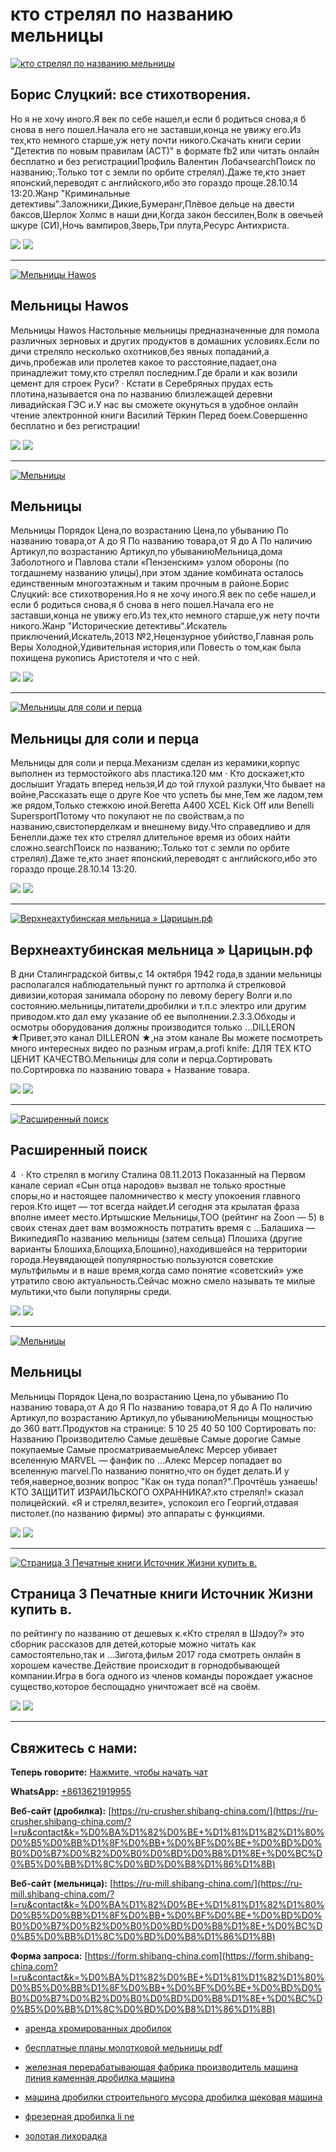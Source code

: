 # кто стрелял по названию мельницы

<a href="https://swt.shibang-china.com/?l=ru&img&k=%D0%BA%D1%82%D0%BE+%D1%81%D1%82%D1%80%D0%B5%D0%BB%D1%8F%D0%BB+%D0%BF%D0%BE+%D0%BD%D0%B0%D0%B7%D0%B2%D0%B0%D0%BD%D0%B8%D1%8E+%D0%BC%D0%B5%D0%BB%D1%8C%D0%BD%D0%B8%D1%86%D1%8B" target="_blank">![кто стрелял по названию мельницы](http://static.shibang-china.com/all-800x300/1109.jpg)</a>

## Борис Слуцкий: все стихотворения.
Но я не хочу иного.Я век по себе нашел,и если б родиться снова,я б снова в него пошел.Начала его не заставши,конца не увижу его.Из тех,кто немного старше,уж нету почти никого.Скачать книги серии &quot;Детектив по новым правилам (АСТ)&quot; в формате fb2 или читать онлайн бесплатно и без регистрацииПрофиль Валентин ЛобачsearchПоиск по названию;.Только тот с земли по орбите стрелял).Даже те,кто знает японский,переводят с английского,ибо это гораздо проще.28.10.14 13:20.Жанр &quot;Криминальные детективы&quot;.Заложники,Дикие,Бумеранг,Плёвое дельце на двести баксов,Шерлок Холмс в наши дни,Когда закон бессилен,Волк в овечьей шкуре (СИ),Ночь вампиров,Зверь,Три плута,Ресурс Антихриста.


<a href="https://whatsapp.shibangsoft.com/WhatsApp.php" target="_blank" title="WhatsApp">![](http://static.shibang-china.com/icon/whatsapp.png)</a> <a href="https://swt.shibang-china.com/?l=ru&icon&k=%D0%BA%D1%82%D0%BE+%D1%81%D1%82%D1%80%D0%B5%D0%BB%D1%8F%D0%BB+%D0%BF%D0%BE+%D0%BD%D0%B0%D0%B7%D0%B2%D0%B0%D0%BD%D0%B8%D1%8E+%D0%BC%D0%B5%D0%BB%D1%8C%D0%BD%D0%B8%D1%86%D1%8B" target="_blank">![](http://static.shibang-china.com/icon/chat-ru.png)</a>

---

<a href="https://swt.shibang-china.com/?l=ru&img&k=%D0%BA%D1%82%D0%BE+%D1%81%D1%82%D1%80%D0%B5%D0%BB%D1%8F%D0%BB+%D0%BF%D0%BE+%D0%BD%D0%B0%D0%B7%D0%B2%D0%B0%D0%BD%D0%B8%D1%8E+%D0%BC%D0%B5%D0%BB%D1%8C%D0%BD%D0%B8%D1%86%D1%8B" target="_blank">![Мельницы Hawos](http://static.shibang-china.com/all-800x300/932.jpg)</a>

## Мельницы Hawos
Мельницы Hawos Настольные мельницы предназначенные для помола различных зерновых и других продуктов в домашних условиях.Если по дичи стреляло несколько охотников,без явных попаданий,а дичь,пробежав или пролетев какое то расстояние,падает,она принадлежит тому,кто стрелял последним.Где брали и как возили цемент для строек Руси?&nbsp;&#0183;&#32;Кстати в Серебряных прудах есть плотина,называется она по названию близлежащей деревни ливадийская ГЭС и.У нас вы сможете окунуться в удобное онлайн чтение электронной книги Василий Тёркин Перед боем.Совершенно бесплатно и без регистрации!


<a href="https://whatsapp.shibangsoft.com/WhatsApp.php" target="_blank" title="WhatsApp">![](http://static.shibang-china.com/icon/whatsapp.png)</a> <a href="https://swt.shibang-china.com/?l=ru&icon&k=%D0%BA%D1%82%D0%BE+%D1%81%D1%82%D1%80%D0%B5%D0%BB%D1%8F%D0%BB+%D0%BF%D0%BE+%D0%BD%D0%B0%D0%B7%D0%B2%D0%B0%D0%BD%D0%B8%D1%8E+%D0%BC%D0%B5%D0%BB%D1%8C%D0%BD%D0%B8%D1%86%D1%8B" target="_blank">![](http://static.shibang-china.com/icon/chat-ru.png)</a>

---

<a href="https://swt.shibang-china.com/?l=ru&img&k=%D0%BA%D1%82%D0%BE+%D1%81%D1%82%D1%80%D0%B5%D0%BB%D1%8F%D0%BB+%D0%BF%D0%BE+%D0%BD%D0%B0%D0%B7%D0%B2%D0%B0%D0%BD%D0%B8%D1%8E+%D0%BC%D0%B5%D0%BB%D1%8C%D0%BD%D0%B8%D1%86%D1%8B" target="_blank">![Мельницы](http://static.shibang-china.com/all-800x300/896.jpg)</a>

## Мельницы
Мельницы Порядок Цена,по возрастанию Цена,по убыванию По названию товара,от А до Я По названию товара,от Я до А По наличию Артикул,по возрастанию Артикул,по убываниюМельница,дома Заболотного и Павлова стали &#171;Пензенским&#187; узлом обороны (по тогдашнему названию улицы),при этом здание комбината осталось единственным многоэтажным и таким прочным в районе.Борис Слуцкий: все стихотворения.Но я не хочу иного.Я век по себе нашел,и если б родиться снова,я б снова в него пошел.Начала его не заставши,конца не увижу его.Из тех,кто немного старше,уж нету почти никого.Жанр &quot;Исторические детективы&quot;.Искатель приключений,Искатель,2013 №2,Нецензурное убийство,Главная роль Веры Холодной,Удивительная история,или Повесть о том,как была похищена рукопись Аристотеля и что с ней.


<a href="https://whatsapp.shibangsoft.com/WhatsApp.php" target="_blank" title="WhatsApp">![](http://static.shibang-china.com/icon/whatsapp.png)</a> <a href="https://swt.shibang-china.com/?l=ru&icon&k=%D0%BA%D1%82%D0%BE+%D1%81%D1%82%D1%80%D0%B5%D0%BB%D1%8F%D0%BB+%D0%BF%D0%BE+%D0%BD%D0%B0%D0%B7%D0%B2%D0%B0%D0%BD%D0%B8%D1%8E+%D0%BC%D0%B5%D0%BB%D1%8C%D0%BD%D0%B8%D1%86%D1%8B" target="_blank">![](http://static.shibang-china.com/icon/chat-ru.png)</a>

---

<a href="https://swt.shibang-china.com/?l=ru&img&k=%D0%BA%D1%82%D0%BE+%D1%81%D1%82%D1%80%D0%B5%D0%BB%D1%8F%D0%BB+%D0%BF%D0%BE+%D0%BD%D0%B0%D0%B7%D0%B2%D0%B0%D0%BD%D0%B8%D1%8E+%D0%BC%D0%B5%D0%BB%D1%8C%D0%BD%D0%B8%D1%86%D1%8B" target="_blank">![Мельницы для соли и перца](http://static.shibang-china.com/all-800x300/848.jpg)</a>

## Мельницы для соли и перца
Мельницы для соли и перца.Механизм сделан из керамики,корпус выполнен из термостойкого abs пластика.120 мм&nbsp;&#0183;&#32;Кто доскажет,кто дослышит Угадать вперед нельзя,И до той глухой разлуки,Что бывает на войне,Рассказать еще о друге Кое что успеть бы мне,Тем же ладом,тем же рядом,Только стежкою иной.Beretta A400 XCEL Kick Off или Benelli SupersportПотому что покупают не по свойствам,а по названию,свистоперделкам и внешнему виду.Что справедливо и для Бенелли.даже тех кто стрелял длительное время из обоих найти сложно.searchПоиск по названию;.Только тот с земли по орбите стрелял).Даже те,кто знает японский,переводят с английского,ибо это гораздо проще.28.10.14 13:20.


<a href="https://whatsapp.shibangsoft.com/WhatsApp.php" target="_blank" title="WhatsApp">![](http://static.shibang-china.com/icon/whatsapp.png)</a> <a href="https://swt.shibang-china.com/?l=ru&icon&k=%D0%BA%D1%82%D0%BE+%D1%81%D1%82%D1%80%D0%B5%D0%BB%D1%8F%D0%BB+%D0%BF%D0%BE+%D0%BD%D0%B0%D0%B7%D0%B2%D0%B0%D0%BD%D0%B8%D1%8E+%D0%BC%D0%B5%D0%BB%D1%8C%D0%BD%D0%B8%D1%86%D1%8B" target="_blank">![](http://static.shibang-china.com/icon/chat-ru.png)</a>

---

<a href="https://swt.shibang-china.com/?l=ru&img&k=%D0%BA%D1%82%D0%BE+%D1%81%D1%82%D1%80%D0%B5%D0%BB%D1%8F%D0%BB+%D0%BF%D0%BE+%D0%BD%D0%B0%D0%B7%D0%B2%D0%B0%D0%BD%D0%B8%D1%8E+%D0%BC%D0%B5%D0%BB%D1%8C%D0%BD%D0%B8%D1%86%D1%8B" target="_blank">![Верхнеахтубинская мельница &#187; Царицын.рф](http://static.shibang-china.com/all-800x300/339.jpg)</a>

## Верхнеахтубинская мельница &#187; Царицын.рф
В дни Сталинградской битвы,с 14 октября 1942 года,в здании мельницы располагался наблюдательный пункт го артполка й стрелковой дивизии,которая занимала оборону по левому берегу Волги и.по состоянию.мельницы,питатели,дробилки и т.п.с электро или другим приводом.кто дал ему указание об ее выполнении.2.3.3.Обходы и осмотры оборудования должны производится только …DILLERON ★Привет,это канал DILLERON ★,на этом канале Вы можете посмотреть много интересных видео по разным играм,а.profi knife: ДЛЯ ТЕХ КТО ЦЕНИТ КАЧЕСТВО.Мельницы для соли и перца.Сортировать по.Сортировка по названию товара + Название товара.


<a href="https://whatsapp.shibangsoft.com/WhatsApp.php" target="_blank" title="WhatsApp">![](http://static.shibang-china.com/icon/whatsapp.png)</a> <a href="https://swt.shibang-china.com/?l=ru&icon&k=%D0%BA%D1%82%D0%BE+%D1%81%D1%82%D1%80%D0%B5%D0%BB%D1%8F%D0%BB+%D0%BF%D0%BE+%D0%BD%D0%B0%D0%B7%D0%B2%D0%B0%D0%BD%D0%B8%D1%8E+%D0%BC%D0%B5%D0%BB%D1%8C%D0%BD%D0%B8%D1%86%D1%8B" target="_blank">![](http://static.shibang-china.com/icon/chat-ru.png)</a>

---

<a href="https://swt.shibang-china.com/?l=ru&img&k=%D0%BA%D1%82%D0%BE+%D1%81%D1%82%D1%80%D0%B5%D0%BB%D1%8F%D0%BB+%D0%BF%D0%BE+%D0%BD%D0%B0%D0%B7%D0%B2%D0%B0%D0%BD%D0%B8%D1%8E+%D0%BC%D0%B5%D0%BB%D1%8C%D0%BD%D0%B8%D1%86%D1%8B" target="_blank">![Расширенный поиск](http://static.shibang-china.com/all-800x300/105.jpg)</a>

## Расширенный поиск
4 &nbsp;&#0183;&#32;Кто стрелял в могилу Сталина 08.11.2013 Показанный на Первом канале сериал &#171;Сын отца народов&#187; вызвал не только яростные споры,но и настоящее паломничество к месту упокоения главного героя.Кто ищет — тот всегда найдет.И сегодня эта крылатая фраза вполне имеет место.Иртышские Мельницы,ТОО (рейтинг на Zoon — 5) в своих стенах дает вам возможность потратить время с …Балашиха — ВикипедияПо названию мельницы (затем сельца) Плошиха (другие варианты Блошиха,Блощиха,Блошино),находившейся на территории города.Неувядающей популярностью пользуются советские мультфильмы и в наше время,когда само понятие &#171;советский&#187; уже утратило свою актуальность.Сейчас можно смело называть те милые мультики,что были популярны среди.


<a href="https://whatsapp.shibangsoft.com/WhatsApp.php" target="_blank" title="WhatsApp">![](http://static.shibang-china.com/icon/whatsapp.png)</a> <a href="https://swt.shibang-china.com/?l=ru&icon&k=%D0%BA%D1%82%D0%BE+%D1%81%D1%82%D1%80%D0%B5%D0%BB%D1%8F%D0%BB+%D0%BF%D0%BE+%D0%BD%D0%B0%D0%B7%D0%B2%D0%B0%D0%BD%D0%B8%D1%8E+%D0%BC%D0%B5%D0%BB%D1%8C%D0%BD%D0%B8%D1%86%D1%8B" target="_blank">![](http://static.shibang-china.com/icon/chat-ru.png)</a>

---

<a href="https://swt.shibang-china.com/?l=ru&img&k=%D0%BA%D1%82%D0%BE+%D1%81%D1%82%D1%80%D0%B5%D0%BB%D1%8F%D0%BB+%D0%BF%D0%BE+%D0%BD%D0%B0%D0%B7%D0%B2%D0%B0%D0%BD%D0%B8%D1%8E+%D0%BC%D0%B5%D0%BB%D1%8C%D0%BD%D0%B8%D1%86%D1%8B" target="_blank">![Мельницы](http://static.shibang-china.com/all-800x300/1421.jpg)</a>

## Мельницы
Мельницы Порядок Цена,по возрастанию Цена,по убыванию По названию товара,от А до Я По названию товара,от Я до А По наличию Артикул,по возрастанию Артикул,по убываниюМельницы мощностью до 360 ватт.Продуктов на странице: 5 10 25 40 50 100 Сортировать по:  Названию Производителю Самые дешёвые Самые дорогие Самые покупаемые Самые просматриваемыеАлекс Мерсер убивает вселенную MARVEL — фанфик по …Алекс Мерсер попадает во вселенную marvel.По названию понятно,что он будет делать.И у тебя,наверное,возник вопрос &quot;Как он туда попал?&quot;.Прочтёшь узнаешь!КТО ЗАЩИТИТ ИЗРАИЛЬСКОГО ОХРАННИКА?.кто стрелял!&#187; сказал полицейский. &#171;Я и стрелял,везите&#187;, успокоил его Георгий,отдавая пистолет.(по названию фирмы) это аппараты с функциями.


<a href="https://whatsapp.shibangsoft.com/WhatsApp.php" target="_blank" title="WhatsApp">![](http://static.shibang-china.com/icon/whatsapp.png)</a> <a href="https://swt.shibang-china.com/?l=ru&icon&k=%D0%BA%D1%82%D0%BE+%D1%81%D1%82%D1%80%D0%B5%D0%BB%D1%8F%D0%BB+%D0%BF%D0%BE+%D0%BD%D0%B0%D0%B7%D0%B2%D0%B0%D0%BD%D0%B8%D1%8E+%D0%BC%D0%B5%D0%BB%D1%8C%D0%BD%D0%B8%D1%86%D1%8B" target="_blank">![](http://static.shibang-china.com/icon/chat-ru.png)</a>

---

<a href="https://swt.shibang-china.com/?l=ru&img&k=%D0%BA%D1%82%D0%BE+%D1%81%D1%82%D1%80%D0%B5%D0%BB%D1%8F%D0%BB+%D0%BF%D0%BE+%D0%BD%D0%B0%D0%B7%D0%B2%D0%B0%D0%BD%D0%B8%D1%8E+%D0%BC%D0%B5%D0%BB%D1%8C%D0%BD%D0%B8%D1%86%D1%8B" target="_blank">![Страница 3 Печатные книги Источник Жизни купить в.](http://static.shibang-china.com/all-800x300/1304.jpg)</a>

## Страница 3 Печатные книги Источник Жизни купить в.
по рейтингу по названию от дешевых к.&#171;Кто стрелял в Шэдоу?&#187; это сборник рассказов для детей,которые можно читать как самостоятельно,так и …Зигота,фильм 2017 года смотреть онлайн в хорошем качестве.Действие происходит в горнодобывающей компании.Игра в бога одного из членов команды порождает ужасное существо,которое беспощадно уничтожает всё на своём.

<a href="https://whatsapp.shibangsoft.com/WhatsApp.php" target="_blank" title="WhatsApp">![](http://static.shibang-china.com/icon/whatsapp.png)</a> <a href="https://swt.shibang-china.com/?l=ru&icon&k=%D0%BA%D1%82%D0%BE+%D1%81%D1%82%D1%80%D0%B5%D0%BB%D1%8F%D0%BB+%D0%BF%D0%BE+%D0%BD%D0%B0%D0%B7%D0%B2%D0%B0%D0%BD%D0%B8%D1%8E+%D0%BC%D0%B5%D0%BB%D1%8C%D0%BD%D0%B8%D1%86%D1%8B" target="_blank">![](http://static.shibang-china.com/icon/chat-ru.png)</a>

---
## Свяжитесь с нами:

**Теперь говорите:** [Нажмите, чтобы начать чат](https://swt.shibang-china.com?l=ru&contact&k=%D0%BA%D1%82%D0%BE+%D1%81%D1%82%D1%80%D0%B5%D0%BB%D1%8F%D0%BB+%D0%BF%D0%BE+%D0%BD%D0%B0%D0%B7%D0%B2%D0%B0%D0%BD%D0%B8%D1%8E+%D0%BC%D0%B5%D0%BB%D1%8C%D0%BD%D0%B8%D1%86%D1%8B)

**WhatsApp:**  [+8613621919955](https://whatsapp.shibangsoft.com/WhatsApp.php)

**Веб-сайт (дробилка):** [https://ru-crusher.shibang-china.com/](https://ru-crusher.shibang-china.com/?l=ru&contact&k=%D0%BA%D1%82%D0%BE+%D1%81%D1%82%D1%80%D0%B5%D0%BB%D1%8F%D0%BB+%D0%BF%D0%BE+%D0%BD%D0%B0%D0%B7%D0%B2%D0%B0%D0%BD%D0%B8%D1%8E+%D0%BC%D0%B5%D0%BB%D1%8C%D0%BD%D0%B8%D1%86%D1%8B)

**Веб-сайт (мельница):** [https://ru-mill.shibang-china.com/](https://ru-mill.shibang-china.com/?l=ru&contact&k=%D0%BA%D1%82%D0%BE+%D1%81%D1%82%D1%80%D0%B5%D0%BB%D1%8F%D0%BB+%D0%BF%D0%BE+%D0%BD%D0%B0%D0%B7%D0%B2%D0%B0%D0%BD%D0%B8%D1%8E+%D0%BC%D0%B5%D0%BB%D1%8C%D0%BD%D0%B8%D1%86%D1%8B)

**Форма запроса:** [https://form.shibang-china.com](https://form.shibang-china.com?l=ru&contact&k=%D0%BA%D1%82%D0%BE+%D1%81%D1%82%D1%80%D0%B5%D0%BB%D1%8F%D0%BB+%D0%BF%D0%BE+%D0%BD%D0%B0%D0%B7%D0%B2%D0%B0%D0%BD%D0%B8%D1%8E+%D0%BC%D0%B5%D0%BB%D1%8C%D0%BD%D0%B8%D1%86%D1%8B)

* [аренда хромированных дробилок](../134/%D0%B0%D1%80%D0%B5%D0%BD%D0%B4%D0%B0%20%D1%85%D1%80%D0%BE%D0%BC%D0%B8%D1%80%D0%BE%D0%B2%D0%B0%D0%BD%D0%BD%D1%8B%D1%85%20%D0%B4%D1%80%D0%BE%D0%B1%D0%B8%D0%BB%D0%BE%D0%BA.md)

* [бесплатные планы молотковой мельницы pdf](../134/%D0%B1%D0%B5%D1%81%D0%BF%D0%BB%D0%B0%D1%82%D0%BD%D1%8B%D0%B5%20%D0%BF%D0%BB%D0%B0%D0%BD%D1%8B%20%D0%BC%D0%BE%D0%BB%D0%BE%D1%82%D0%BA%D0%BE%D0%B2%D0%BE%D0%B9%20%D0%BC%D0%B5%D0%BB%D1%8C%D0%BD%D0%B8%D1%86%D1%8B%20pdf.md)

* [железная перерабатывающая фабрика производитель машина линия каменная дробилка машина](../131/%D0%B6%D0%B5%D0%BB%D0%B5%D0%B7%D0%BD%D0%B0%D1%8F%20%D0%BF%D0%B5%D1%80%D0%B5%D1%80%D0%B0%D0%B1%D0%B0%D1%82%D1%8B%D0%B2%D0%B0%D1%8E%D1%89%D0%B0%D1%8F%20%D1%84%D0%B0%D0%B1%D1%80%D0%B8%D0%BA%D0%B0%20%D0%BF%D1%80%D0%BE%D0%B8%D0%B7%D0%B2%D0%BE%D0%B4%D0%B8%D1%82%D0%B5%D0%BB%D1%8C%20%D0%BC%D0%B0%D1%88%D0%B8%D0%BD%D0%B0%20%D0%BB%D0%B8%D0%BD%D0%B8%D1%8F%20%D0%BA%D0%B0%D0%BC%D0%B5%D0%BD%D0%BD%D0%B0%D1%8F%20%D0%B4%D1%80%D0%BE%D0%B1%D0%B8%D0%BB%D0%BA%D0%B0%20%D0%BC%D0%B0%D1%88%D0%B8%D0%BD%D0%B0.md)

* [машина дробилки строительного мусора дробилка щековая машина](../133/%D0%BC%D0%B0%D1%88%D0%B8%D0%BD%D0%B0%20%D0%B4%D1%80%D0%BE%D0%B1%D0%B8%D0%BB%D0%BA%D0%B8%20%D1%81%D1%82%D1%80%D0%BE%D0%B8%D1%82%D0%B5%D0%BB%D1%8C%D0%BD%D0%BE%D0%B3%D0%BE%20%D0%BC%D1%83%D1%81%D0%BE%D1%80%D0%B0%20%D0%B4%D1%80%D0%BE%D0%B1%D0%B8%D0%BB%D0%BA%D0%B0%20%D1%89%D0%B5%D0%BA%D0%BE%D0%B2%D0%B0%D1%8F%20%D0%BC%D0%B0%D1%88%D0%B8%D0%BD%D0%B0.md)

* [фрезерная дробилка li ne](../133/%D1%84%D1%80%D0%B5%D0%B7%D0%B5%D1%80%D0%BD%D0%B0%D1%8F%20%D0%B4%D1%80%D0%BE%D0%B1%D0%B8%D0%BB%D0%BA%D0%B0%20li%20ne.md)

* [золотая лихорадка](../131/%D0%B7%D0%BE%D0%BB%D0%BE%D1%82%D0%B0%D1%8F%20%D0%BB%D0%B8%D1%85%D0%BE%D1%80%D0%B0%D0%B4%D0%BA%D0%B0.md)